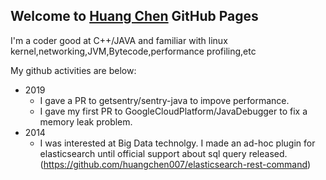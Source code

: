 ## Welcome to [Huang Chen](https://github.com/huangchen007) GitHub Pages
I'm a coder good at C++/JAVA and familiar with linux kernel,networking,JVM,Bytecode,performance profiling,etc

My github activities are below:
- 2019
  - I gave a PR to getsentry/sentry-java to impove performance.
  - I gave my first PR to GoogleCloudPlatform/JavaDebugger to fix a memory leak problem. 
- 2014
  - I was interested at Big Data technolgy. I made an ad-hoc plugin for elasticsearch until official support about sql query released.   (https://github.com/huangchen007/elasticsearch-rest-command)
